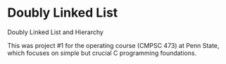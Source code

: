 # Doubly Linked List
Doubly Linked List and Hierarchy

This was project #1 for the operating course (CMPSC 473) at Penn State, which focuses on simple but crucial C programming foundations.
